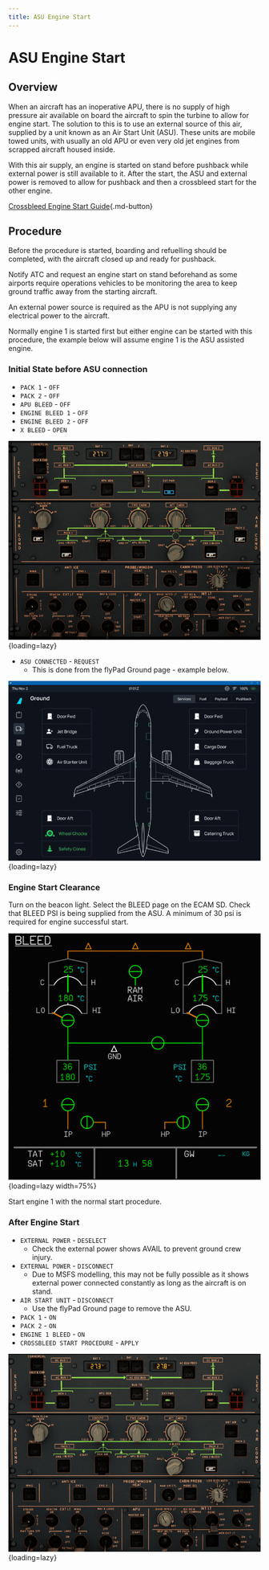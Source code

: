 ```yaml
---
title: ASU Engine Start
---
```


# ASU Engine Start

## Overview

When an aircraft has an inoperative APU, there is no supply of high pressure air available on board the aircraft to spin the turbine to allow for engine start. The solution to this is to use an external source of this air, supplied by a unit known as an Air Start Unit (ASU). These units are mobile towed units, with usually an old APU or even very old jet engines from scrapped aircraft housed inside.

[//]: # (![asuirl.png]&#40;../../assets/advanced-guides/engines/asuirl.png&#41;{loading=lazy})

With this air supply, an engine is started on stand before pushback while external power is still available to it. After the start, the ASU and external power is removed to allow for pushback and then a crossbleed start for the other engine.

[Crossbleed Engine Start Guide](crossbleed-start.md){.md-button}

## Procedure

Before the procedure is started, boarding and refuelling should be completed, with the aircraft closed up and ready for pushback.

Notify ATC and request an engine start on stand beforehand as some airports require operations vehicles to be monitoring the area to keep ground traffic away from the starting aircraft.

An external power source is required as the APU is not supplying any electrical power to the aircraft.

Normally engine 1 is started first but either engine can be started with this procedure, the example below will assume engine 1 is the ASU assisted engine.

### Initial State before ASU connection

- `PACK 1` - `OFF`
- `PACK 2` - `OFF`
- `APU BLEED` - `OFF`
- `ENGINE BLEED 1` - `OFF`
- `ENGINE BLEED 2` - `OFF`
- `X BLEED` - `OPEN`

![asubeforeconnection.png](../../assets/advanced-guides/engines/asubeforeconnection.png){loading=lazy}

- `ASU CONNECTED` - `REQUEST`
    - This is done from the flyPad Ground page - example below.

![asugroundpage.png](../../../fbw-a32nx/assets/flypados3/flypad-ground.png){loading=lazy}

### Engine Start Clearance

Turn on the beacon light.
Select the BLEED page on the ECAM SD.
Check that BLEED PSI is being supplied from the ASU. A minimum of 30 psi is required for engine successful start.

![asubleedpage.png](../../assets/advanced-guides/engines/asubleedpage.png){loading=lazy width=75%}

Start engine 1 with the normal start procedure.

### After Engine Start

- `EXTERNAL POWER` - `DESELECT`
    - Check the external power shows AVAIL to prevent ground crew injury.
- `EXTERNAL POWER` - `DISCONNECT`
    - Due to MSFS modelling, this may not be fully possible as it shows external power connected constantly as long as the aircraft is on stand.
- `AIR START UNIT` - `DISCONNECT`
    - Use the flyPad Ground page to remove the ASU.
- `PACK 1` - `ON`
- `PACK 2` - `ON`
- `ENGINE 1 BLEED` - `ON`
- `CROSSBLEED START PROCEDURE` - `APPLY`

![asuafterstart.png](../../assets/advanced-guides/engines/asuafterstart.png){loading=lazy}